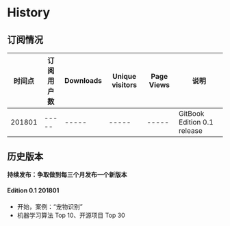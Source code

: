 # History

## 订阅情况
|时间点|订阅用户数|Downloads|Unique visitors|Page Views|说明|
|-----|-----|-----|-----|-----|-----|
|201801|-----|-----|-----|-----|GitBook Edition 0.1 release|

## 历史版本

**持续发布：争取做到每三个月发布一个新版本**

#### Edition 0.1  201801
- 开始，案例：“宠物识别”
- 机器学习算法 Top 10、开源项目 Top 30
